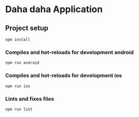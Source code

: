 # Daha daha Application

## Project setup
```
npm install
```

### Compiles and hot-reloads for development android
```
npm run android
```

### Compiles and hot-reloads for development ios
```
npm run ios
```

### Lints and fixes files
```
npm run lint
```

